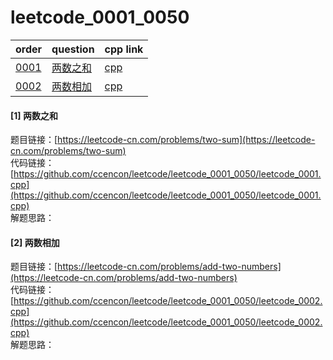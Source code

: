 # leetcode_0001_0050
|order|question|cpp link|
|:-|:-|:-|
|[0001](#0001)|[两数之和](#0001)|[cpp](https://github.com/ccencon/leetcode/leetcode_0001_0050/leetcode_0001.cpp)|
|[0002](#0002)|[两数相加](#0002)|[cpp](https://github.com/ccencon/leetcode/leetcode_0001_0050/leetcode_0002.cpp)|

#### <span id=0001>[1] 两数之和</span>
题目链接：[https://leetcode-cn.com/problems/two-sum](https://leetcode-cn.com/problems/two-sum)  
代码链接：[https://github.com/ccencon/leetcode/leetcode_0001_0050/leetcode_0001.cpp](https://github.com/ccencon/leetcode/leetcode_0001_0050/leetcode_0001.cpp)  
解题思路：
#### <span id=0002>[2] 两数相加</span>
题目链接：[https://leetcode-cn.com/problems/add-two-numbers](https://leetcode-cn.com/problems/add-two-numbers)  
代码链接：[https://github.com/ccencon/leetcode/leetcode_0001_0050/leetcode_0002.cpp](https://github.com/ccencon/leetcode/leetcode_0001_0050/leetcode_0002.cpp)  
解题思路：
